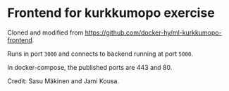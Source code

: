 # Frontend for kurkkumopo exercise

Cloned and modified from https://github.com/docker-hy/ml-kurkkumopo-frontend.

Runs in port `3000` and connects to backend running at port `5000`.

In docker-compose, the published ports are 443 and 80.

Credit: Sasu Mäkinen and Jami Kousa.

